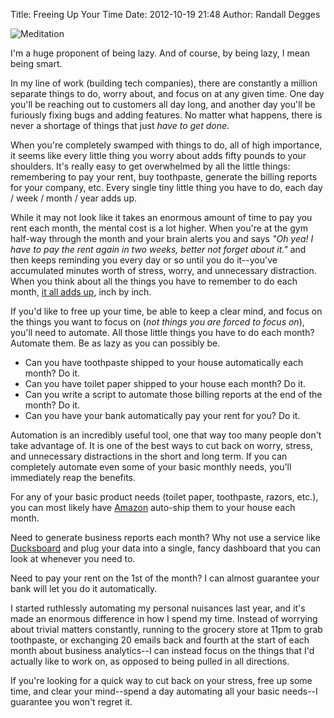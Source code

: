 Title: Freeing Up Your Time
Date: 2012-10-19 21:48
Author: Randall Degges



![Meditation][]

I'm a huge proponent of being lazy. And of course, by being lazy, I mean being
smart.

In my line of work (building tech companies), there are constantly a million
separate things to do, worry about, and focus on at any given time. One day
you'll be reaching out to customers all day long, and another day you'll be
furiously fixing bugs and adding features. No matter what happens, there is
never a shortage of things that just *have to get done*.

When you're completely swamped with things to do, all of high importance, it
seems like every little thing you worry about adds fifty pounds to your
shoulders. It's really easy to get overwhelmed by all the little things:
remembering to pay your rent, buy toothpaste, generate the billing reports for
your company, etc. Every single tiny little thing you have to do, each day /
week / month / year adds up.

While it may not look like it takes an enormous amount of time to pay you rent
each month, the mental cost is a lot higher. When you're at the gym half-way
through the month and your brain alerts you and says *"Oh yea! I have to pay the
rent again in two weeks, better not forget about it."* and then keeps reminding
you every day or so until you do it--you've accumulated minutes worth of stress,
worry, and unnecessary distraction. When you think about all the things you have
to remember to do each month, [it all adds up][], inch by inch.

If you'd like to free up your time, be able to keep a clear mind, and focus on
the things you want to focus on (*not things you are forced to focus on*),
you'll need to automate. All those little things you have to do each month?
Automate them. Be as lazy as you can possibly be.

-   Can you have toothpaste shipped to your house automatically each month? Do
    it.
-   Can you have toilet paper shipped to your house each month? Do it.
-   Can you write a script to automate those billing reports at the end of the
    month? Do it.
-   Can you have your bank automatically pay your rent for you? Do it.

Automation is an incredibly useful tool, one that way too many people don't take
advantage of. It is one of the best ways to cut back on worry, stress, and
unnecessary distractions in the short and long term. If you can completely
automate even some of your basic monthly needs, you'll immediately reap the
benefits.

For any of your basic product needs (toilet paper, toothpaste, razors, etc.),
you can most likely have [Amazon][] auto-ship them to your house each month.

Need to generate business reports each month? Why not use a service like
[Ducksboard][] and plug your data into a single, fancy dashboard that you can
look at whenever you need to.

Need to pay your rent on the 1st of the month? I can almost guarantee your bank
will let you do it automatically.

I started ruthlessly automating my personal nuisances last year, and it's made
an enormous difference in how I spend my time. Instead of worrying about trivial
matters constantly, running to the grocery store at 11pm to grab toothpaste, or
exchanging 20 emails back and fourth at the start of each month about business
analytics--I can instead focus on the things that I'd actually like to work on,
as opposed to being pulled in all directions.

If you're looking for a quick way to cut back on your stress, free up some time,
and clear your mind--spend a day automating all your basic needs--I guarantee
you won't regret it.

  [Meditation]: http://getfile4.posterous.com/getfile/files.posterous.com/temp-2012-10-19/rqrCaqbdaaCCFwnyBiBuxvxgbmGeexFtCgccCqJkJFBFqrfFwxxeiGmJHkuc/meditation.jpg.scaled696.jpg
  [it all adds up]: http://www.youtube.com/watch?v=WO4tIrjBDkk "Inches Speech"
  [Amazon]: http://www.amazon.com/?_encoding=UTF8&camp=1789&creative=390957&linkCode=ur2&tag=rdegges-20
    "Amazon"
  [Ducksboard]: http://ducksboard.com/ "Ducksboard"
